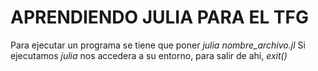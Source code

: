 # APRENDIENDO JULIA PARA EL TFG 
  Para ejecutar un programa se tiene que poner _julia nombre_archivo.jl_
  Si ejecutamos _julia_ nos accedera a su entorno, para salir de ahi, _exit()_
